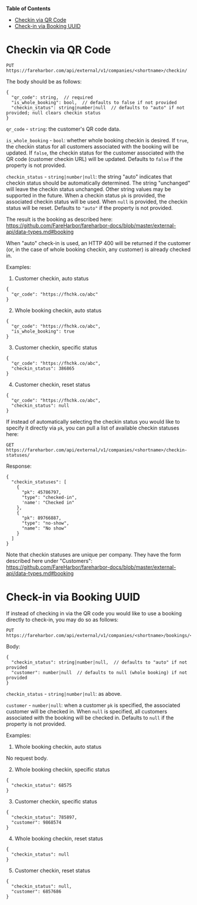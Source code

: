 <!-- markdown-toc start - Don't edit this section. Run M-x markdown-toc-refresh-toc -->
**Table of Contents**

- [Checkin via QR Code](#checkin-via-qr-code)
- [Check-in via Booking UUID](#check-in-via-booking-uuid)

<!-- markdown-toc end -->

# Checkin via QR Code

```
PUT https://fareharbor.com/api/external/v1/companies/<shortname>/checkin/
```

The body should be as follows:

```
{
  "qr_code": string,  // required
  "is_whole_booking": bool,  // defaults to false if not provided
  "checkin_status": string|number|null  // defaults to "auto" if not provided; null clears checkin status
}
```

`qr_code` - `string`: the customer's QR code data.

`is_whole_booking` - `bool`: whether whole booking checkin is desired. If `true`,
the checkin status for all customers associated with the booking will be
updated. If `false`, the checkin status for the customer associated with the QR
code (customer checkin URL) will be updated. Defaults to `false` if the property
is not provided.

`checkin_status` - `string|number|null`: the string "auto" indicates that checkin status
should be automatically determined. The string "unchanged" will leave the checkin
status unchanged. Other string values may be supported in the
future. When a checkin status `pk` is provided, the associated checkin status
will be used. When `null` is provided, the checkin status will be reset. Defaults
to `"auto"` if the property is not provided.

The result is the booking as described here: https://github.com/FareHarbor/fareharbor-docs/blob/master/external-api/data-types.md#booking

When "auto" check-in is used, an HTTP 400 will be returned if the customer
(or, in the case of whole booking checkin, any customer) is already checked in.


Examples:

1. Customer checkin, auto status

```
{
  "qr_code": "https://fhchk.co/abc"
}
```

2. Whole booking checkin, auto status

```
{
  "qr_code": "https://fhchk.co/abc",
  "is_whole_booking": true
}
```

3. Customer checkin, specific status

```
{
  "qr_code": "https://fhchk.co/abc",
  "checkin_status": 386865
}
```

4. Customer checkin, reset status

```
{
  "qr_code": "https://fhchk.co/abc",
  "checkin_status": null
}
```

If instead of automatically selecting the checkin status you would like to specify it
directly via `pk`, you can pull a list of available checkin statuses here:

```
GET https://fareharbor.com/api/external/v1/companies/<shortname>/checkin-statuses/
```

Response:
```
{
  "checkin_statuses": [
    {
      "pk": 45786797,
      "type": "checked-in",
      'name': "Checked in"
    },
    {
      "pk": 89766887,
      "type": "no-show",
      "name": "No show"
    }
  ]
}
```

Note that checkin statuses are unique per company. They have the form described here under
"Customers": https://github.com/FareHarbor/fareharbor-docs/blob/master/external-api/data-types.md#booking

# Check-in via Booking UUID

If instead of checking in via the QR code you would like to use a booking directly to check-in, you may do so as follows:

```
PUT https://fareharbor.com/api/external/v1/companies/<shortname>/bookings/<Booking.uuid>/checkin/
```

Body:

```
{
  "checkin_status": string|number|null,  // defaults to "auto" if not provided
  "customer": number|null  // defaults to null (whole booking) if not provided
}
```

`checkin_status` - `string|number|null`: as above.

`customer` - `number|null`: when a customer `pk` is specified, the associated customer
will be checked in. When `null` is specified, all customers associated with the
booking will be checked in. Defaults to `null` if the property is not provided.

Examples:

1. Whole booking checkin, auto status

No request body.

2. Whole booking checkin, specific status

```
{
  "checkin_status": 68575
}
```

3. Customer checkin, specific status

```
{
  "checkin_status": 785897,
  "customer": 9868574
}
```

4. Whole booking checkin, reset status

```
{
  "checkin_status": null
}
```

5. Customer checkin, reset status

```
{
  "checkin_status": null,
  "customer": 6857686
}
```
